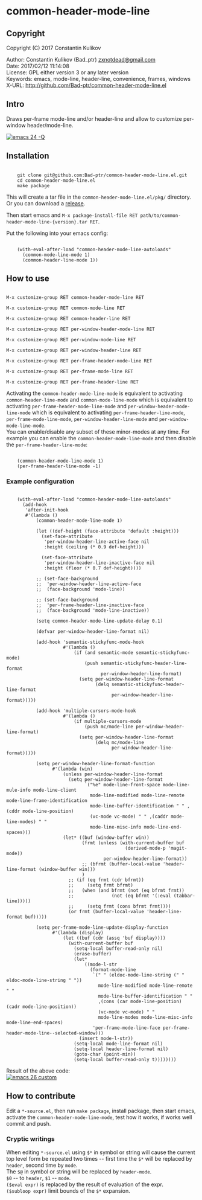 # common-header-mode-line  

## Copyright  

Copyright (C) 2017 Constantin Kulikov  

Author: Constantin Kulikov (Bad_ptr) <zxnotdead@gmail.com>  
Date: 2017/02/12 11:14:08  
License: GPL either version 3 or any later version  
Keywords: emacs, mode-line, header-line, convenience, frames, windows  
X-URL: http://github.com/Bad-ptr/common-header-mode-line.el  

## Intro  

Draws per-frame mode-line and/or header-line and allow to customize per-window header/mode-line.  

[![emacs 24 -Q](screenshots/emacs24Q_th.jpg)](screenshots/emacs24Q.jpg)


## Installation  

```shell

    git clone git@github.com:Bad-ptr/common-header-mode-line.el.git
    cd common-header-mode-line.el
    make package

```

This will create a tar file in the `common-header-mode-line.el/pkg/` directory.  
Or you can download a [release](https://github.com/Bad-ptr/common-header-mode-line.el/releases).  

Then start emacs and `M-x package-install-file RET path/to/common-header-mode-line-{version}.tar RET`.  

Put the following into your emacs config:  

```elisp

    (with-eval-after-load "common-header-mode-line-autoloads"
      (common-mode-line-mode 1)
      (common-header-line-mode 1))

```

## How to use  

```elisp

M-x customize-group RET common-header-mode-line RET

M-x customize-group RET common-mode-line RET

M-x customize-group RET common-header-line RET

M-x customize-group RET per-window-header-mode-line RET

M-x customize-group RET per-window-mode-line RET

M-x customize-group RET per-window-header-line RET

M-x customize-group RET per-frame-header-mode-line RET

M-x customize-group RET per-frame-mode-line RET

M-x customize-group RET per-frame-header-line RET

```

Activating the `common-header-mode-line-mode` is equivalent to activating 
`common-header-line-mode` and `common-mode-line-mode`  which is equivalent to 
activating `per-frame-header-mode-line-mode` and `per-window-header-mode-line-mode` 
which is equivalent to activating `per-frame-header-line-mode`, `per-frame-mode-line-mode`, 
`per-window-header-line-mode` and `per-window-mode-line-mode`.  
You can enable/disable any subset of these minor-modes at any time. 
For example you can enable the `common-header-mode-line-mode` and then disable the `per-frame-header-line-mode`:  

```elisp

    (common-header-mode-line-mode 1)
    (per-frame-header-line-mode -1)

```

### Example configuration  

```elisp

    (with-eval-after-load "common-header-mode-line-autoloads"
      (add-hook
       'after-init-hook
       #'(lambda ()
           (common-header-mode-line-mode 1)

           (let ((def-height (face-attribute 'default :height)))
             (set-face-attribute
              'per-window-header-line-active-face nil
              :height (ceiling (* 0.9 def-height)))

             (set-face-attribute
              'per-window-header-line-inactive-face nil
              :height (floor (* 0.7 def-height))))

           ;; (set-face-background
           ;;  'per-window-header-line-active-face
           ;;  (face-background 'mode-line))

           ;; (set-face-background
           ;;  'per-frame-header-line-inactive-face
           ;;  (face-background 'mode-line-inactive))

           (setq common-header-mode-line-update-delay 0.1)

           (defvar per-window-header-line-format nil)

           (add-hook 'semantic-stickyfunc-mode-hook
                     #'(lambda ()
                         (if (and semantic-mode semantic-stickyfunc-mode)
                             (push semantic-stickyfunc-header-line-format
                                   per-window-header-line-format)
                           (setq per-window-header-line-format
                                 (delq semantic-stickyfunc-header-line-format
                                       per-window-header-line-format)))))

           (add-hook 'multiple-cursors-mode-hook
                     #'(lambda ()
                         (if multiple-cursors-mode
                             (push mc/mode-line per-window-header-line-format)
                           (setq per-window-header-line-format
                                 (delq mc/mode-line
                                       per-window-header-line-format)))))

           (setq per-window-header-line-format-function
                 #'(lambda (win)
                     (unless per-window-header-line-format
                       (setq per-window-header-line-format
                             `("%e" mode-line-front-space mode-line-mule-info mode-line-client
                               mode-line-modified mode-line-remote mode-line-frame-identification
                               mode-line-buffer-identification " " ,(cddr mode-line-position)
                               (vc-mode vc-mode) " " ,(caddr mode-line-modes) " "
                               mode-line-misc-info mode-line-end-spaces)))
                     (let* ((buf (window-buffer win))
                            (frmt (unless (with-current-buffer buf
                                            (derived-mode-p 'magit-mode))
                                    per-window-header-line-format))
                            ;; (bfrmt (buffer-local-value 'header-line-format (window-buffer win)))
                            )
                       ;; (if (eq frmt (cdr bfrmt))
                       ;;     (setq frmt bfrmt)
                       ;;   (when (and bfrmt (not (eq bfrmt frmt))
                       ;;              (not (eq bfrmt '(:eval (tabbar-line)))))
                       ;;     (setq frmt (cons bfrmt frmt))))
                       (or frmt (buffer-local-value 'header-line-format buf)))))

           (setq per-frame-mode-line-update-display-function
                 #'(lambda (display)
                     (let ((buf (cdr (assq 'buf display))))
                       (with-current-buffer buf
                         (setq-local buffer-read-only nil)
                         (erase-buffer)
                         (let*
                             ((mode-l-str
                               (format-mode-line
                                `(" " (eldoc-mode-line-string (" " eldoc-mode-line-string " "))
                                  mode-line-modified mode-line-remote " "
                                  mode-line-buffer-identification " "
                                  ,(cons (car mode-line-position) (cadr mode-line-position))
                                  (vc-mode vc-mode) " "
                                  mode-line-modes mode-line-misc-info mode-line-end-spaces)
                                'per-frame-mode-line-face per-frame-header-mode-line--selected-window)))
                           (insert mode-l-str))
                         (setq-local mode-line-format nil)
                         (setq-local header-line-format nil)
                         (goto-char (point-min))
                         (setq-local buffer-read-only t))))))))

```

Result of the above code:  
[![emacs 26 custom](screenshots/emacs26custom_th.jpg)](screenshots/emacs26custom.jpg)


## How to contribute  

Edit a `*-source.el`, then run `make package`, install package, 
then start emacs, activate the `common-header-mode-line-mode`, 
test how it works, if works well commit and push.  

### Cryptic writings

When editing `*-source.el` using `$*` in symbol or string will 
cause the current top level form be repeated two times 
-- first time the `$*` will be replaced by `header`, second time by `mode`.  
The `$@` in symbol or string will be replaced by `header-mode`.  
`$0` -- to `header`, `$1` -- `mode`.  
`($eval expr)` is replaced by the result of evaluation of the expr.  
`($subloop expr)` limit bounds of the `$*` expansion.  
